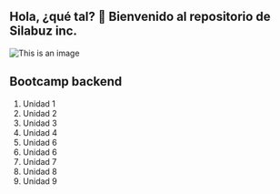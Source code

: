 ## Hola, ¿qué tal? 👋 Bienvenido al repositorio de **Silabuz inc**.
<!-- ## Hi there 👋, welcome Silabuz repository -->
<!--<picture>
  <source media="(prefers-color-scheme: dark)" srcset="https://user-images.githubusercontent.com/25423296/163456776-7f95b81a-f1ed-45f7-b7ab-8fa810d529fa.png">
  <source media="(prefers-color-scheme: light)" srcset="https://user-images.githubusercontent.com/25423296/163456779-a8556205-d0a5-45e2-ac17-42d089e3c3f8.png">
  <img alt="Shows an illustrated sun in light mode and a moon with stars in dark mode." src="https://user-images.githubusercontent.com/25423296/163456779-a8556205-d0a5-45e2-ac17-42d089e3c3f8.png">
</picture>
-->
![This is an image](https://uploads-ssl.webflow.com/6320941e9612f79b0e2f61b1/6323907bc8e11a0e29d81559_logoprueba.svg)


## Bootcamp backend

1. Unidad 1
2. Unidad 2
3. Unidad 3
4. Unidad 4
5. Unidad 6
6. Unidad 6
7. Unidad 7
8. Unidad 8
9. Unidad 9


<!--

**Here are some ideas to get you started:**

🙋‍♀️ A short introduction - what is your organization all about?
🌈 Contribution guidelines - how can the community get involved?
👩‍💻 Useful resources - where can the community find your docs? Is there anything else the community should know?
🍿 Fun facts - what does your team eat for breakfast?
🧙 Remember, you can do mighty things with the power of [Markdown](https://docs.github.com/github/writing-on-github/getting-started-with-writing-and-formatting-on-github/basic-writing-and-formatting-syntax)
-->

